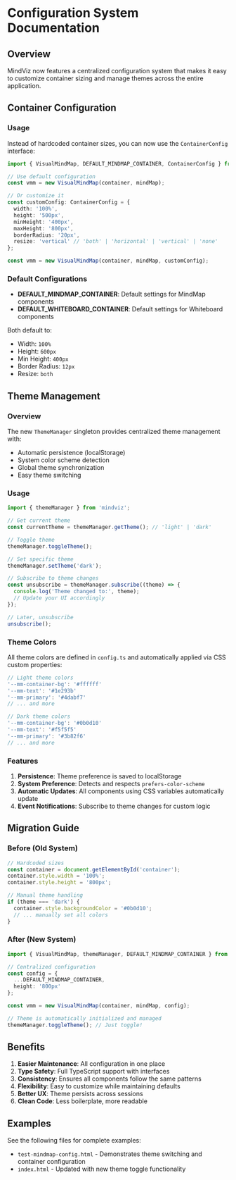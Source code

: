 # Configuration System Documentation

## Overview

MindViz now features a centralized configuration system that makes it easy to customize container sizing and manage themes across the entire application.

## Container Configuration

### Usage

Instead of hardcoded container sizes, you can now use the `ContainerConfig` interface:

```typescript
import { VisualMindMap, DEFAULT_MINDMAP_CONTAINER, ContainerConfig } from 'mindviz';

// Use default configuration
const vmm = new VisualMindMap(container, mindMap);

// Or customize it
const customConfig: ContainerConfig = {
  width: '100%',
  height: '500px',
  minHeight: '400px',
  maxHeight: '800px',
  borderRadius: '20px',
  resize: 'vertical' // 'both' | 'horizontal' | 'vertical' | 'none'
};

const vmm = new VisualMindMap(container, mindMap, customConfig);
```

### Default Configurations

- **DEFAULT_MINDMAP_CONTAINER**: Default settings for MindMap components
- **DEFAULT_WHITEBOARD_CONTAINER**: Default settings for Whiteboard components

Both default to:
- Width: `100%`
- Height: `600px`
- Min Height: `400px`
- Border Radius: `12px`
- Resize: `both`

## Theme Management

### Overview

The new `ThemeManager` singleton provides centralized theme management with:
- Automatic persistence (localStorage)
- System color scheme detection
- Global theme synchronization
- Easy theme switching

### Usage

```typescript
import { themeManager } from 'mindviz';

// Get current theme
const currentTheme = themeManager.getTheme(); // 'light' | 'dark'

// Toggle theme
themeManager.toggleTheme();

// Set specific theme
themeManager.setTheme('dark');

// Subscribe to theme changes
const unsubscribe = themeManager.subscribe((theme) => {
  console.log('Theme changed to:', theme);
  // Update your UI accordingly
});

// Later, unsubscribe
unsubscribe();
```

### Theme Colors

All theme colors are defined in `config.ts` and automatically applied via CSS custom properties:

```typescript
// Light theme colors
'--mm-container-bg': '#ffffff'
'--mm-text': '#1e293b'
'--mm-primary': '#4dabf7'
// ... and more

// Dark theme colors
'--mm-container-bg': '#0b0d10'
'--mm-text': '#f5f5f5'
'--mm-primary': '#3b82f6'
// ... and more
```

### Features

1. **Persistence**: Theme preference is saved to localStorage
2. **System Preference**: Detects and respects `prefers-color-scheme`
3. **Automatic Updates**: All components using CSS variables automatically update
4. **Event Notifications**: Subscribe to theme changes for custom logic

## Migration Guide

### Before (Old System)

```typescript
// Hardcoded sizes
const container = document.getElementById('container');
container.style.width = '100%';
container.style.height = '800px';

// Manual theme handling
if (theme === 'dark') {
  container.style.backgroundColor = '#0b0d10';
  // ... manually set all colors
}
```

### After (New System)

```typescript
import { VisualMindMap, themeManager, DEFAULT_MINDMAP_CONTAINER } from 'mindviz';

// Centralized configuration
const config = {
  ...DEFAULT_MINDMAP_CONTAINER,
  height: '800px'
};

const vmm = new VisualMindMap(container, mindMap, config);

// Theme is automatically initialized and managed
themeManager.toggleTheme(); // Just toggle!
```

## Benefits

1. **Easier Maintenance**: All configuration in one place
2. **Type Safety**: Full TypeScript support with interfaces
3. **Consistency**: Ensures all components follow the same patterns
4. **Flexibility**: Easy to customize while maintaining defaults
5. **Better UX**: Theme persists across sessions
6. **Clean Code**: Less boilerplate, more readable

## Examples

See the following files for complete examples:
- `test-mindmap-config.html` - Demonstrates theme switching and container configuration
- `index.html` - Updated with new theme toggle functionality
